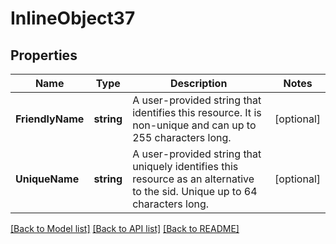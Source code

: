 # InlineObject37

## Properties

Name | Type | Description | Notes
------------ | ------------- | ------------- | -------------
**FriendlyName** | **string** | A user-provided string that identifies this resource. It is non-unique and can up to 255 characters long. | [optional] 
**UniqueName** | **string** | A user-provided string that uniquely identifies this resource as an alternative to the sid. Unique up to 64 characters long. | [optional] 

[[Back to Model list]](../README.md#documentation-for-models) [[Back to API list]](../README.md#documentation-for-api-endpoints) [[Back to README]](../README.md)


